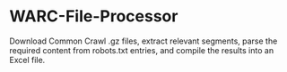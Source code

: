 # WARC-File-Processor
Download Common Crawl .gz files, extract relevant segments, parse the required content from robots.txt entries, and compile the results into an Excel file.
